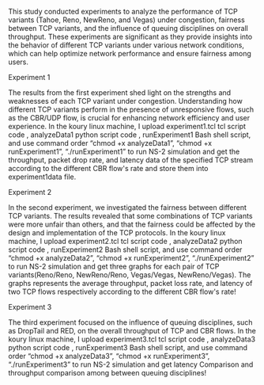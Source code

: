 This study conducted experiments to analyze the performance of TCP variants (Tahoe, Reno, NewReno, and Vegas) under congestion, 
fairness between TCP variants, and the influence of queuing disciplines on overall throughput. These experiments are significant 
as they provide insights into the behavior of different TCP variants under various network conditions, which can help optimize 
network performance and ensure fairness among users.

Experiment 1

The results from the first experiment shed light on the strengths and weaknesses of each TCP variant under congestion. 
Understanding how different TCP variants perform in the presence of unresponsive flows, such as the CBR/UDP flow, 
is crucial for enhancing network efficiency and user experience.
In the koury linux machine, I upload experiment1.tcl tcl script code , analyzeData1 python script code , runExperiment1 Bash shell script, 
and use command order “chmod +x analyzeData1”, “chmod +x runExperiment1”, “./runExperiment1” to run NS-2 simulation 
and get the throughput, packet drop rate, and latency data of the specified TCP stream according to the different CBR flow's rate 
and store them into experiment1data file.


Experiment 2

In the second experiment, we investigated the fairness between different TCP variants. The results revealed that some 
combinations of TCP variants were more unfair than others, and that the fairness could be affected by the design and 
implementation of the TCP protocols. 
In the koury linux machine, I upload experiment2.tcl tcl script code , analyzeData2 python script code , runExperiment2 Bash shell script, 
and use command order “chmod +x analyzeData2”, “chmod +x runExperiment2”, “./runExperiment2” to run NS-2 simulation 
and get three graphs for each pair of TCP variants(Reno/Reno, NewReno/Reno, Vegas/Vegas, NewReno/Vegas). 
The graphs represents the average throughput, packet loss rate, 
and latency of two TCP flows respectively according to the different CBR flow's rate!


Experiment 3

The third experiment focused on the influence of queuing disciplines, such as DropTail and RED, on the overall throughput of TCP and CBR flows. 
In the koury linux machine, I upload experiment3.tcl tcl script code , analyzeData3 python script code , runExperiment3 Bash shell script, 
and use command order “chmod +x analyzeData3”, “chmod +x runExperiment3”, “./runExperiment3” to run NS-2 simulation 
and get latency Comparison and throughput comparison among between queuing disciplines!

